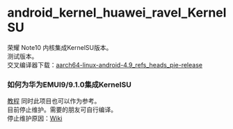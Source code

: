 # android_kernel_huawei_ravel_KernelSU
荣耀 Note10 内核集成KernelSU版本。  
测试版本。  
交叉编译器下载：[aarch64-linux-android-4.9_refs_heads_pie-release](https://android.googlesource.com/platform/prebuilts/gcc/linux-x86/aarch64/aarch64-linux-android-4.9/+archive/refs/heads/pie-release.tar.gz)  
### 如何为华为EMUI9/9.1.0集成KernelSU
[教程](https://github.com/Coconutat/HuaweiP10-GSI-And-Modify-Tutorial/wiki/7.KernelSU%E9%80%82%E9%85%8DEMUI9%E6%88%969.1.0%E7%B3%BB%E7%BB%9F%E7%9A%84%E5%86%85%E6%A0%B8)
同时此项目也可以作为参考。  
目前停止维护。需要的朋友可自行编译。  
停止维护原因：[Wiki](https://github.com/Coconutat/HuaweiP10-GSI-And-Modify-Tutorial/wiki/8.%E4%B8%AA%E4%BA%BA%E7%9A%84%E5%8D%8E%E4%B8%BAKernelSU%E5%86%85%E6%A0%B8%E5%88%97%E8%A1%A8%E5%8F%8A%E5%85%AC%E5%91%8A)

